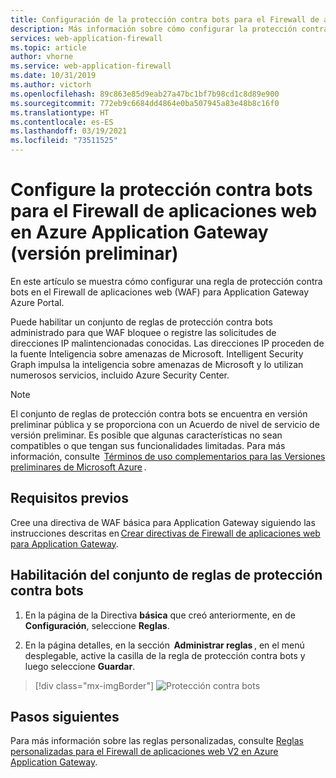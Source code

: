 ```yaml
---
title: Configuración de la protección contra bots para el Firewall de aplicaciones web (WAF)
description: Más información sobre cómo configurar la protección contra bots para el Firewall de aplicaciones web (WAF) en Azure Application Gateway.
services: web-application-firewall
ms.topic: article
author: vhorne
ms.service: web-application-firewall
ms.date: 10/31/2019
ms.author: victorh
ms.openlocfilehash: 89c863e85d9eab27a47bc1bf7b98cd1c8d89e900
ms.sourcegitcommit: 772eb9c6684dd4864e0ba507945a83e48b8c16f0
ms.translationtype: HT
ms.contentlocale: es-ES
ms.lasthandoff: 03/19/2021
ms.locfileid: "73511525"
---
```

# <a name="configure-bot-protection-for-web-application-firewall-on-azure-application-gateway-preview"></a>Configure la protección contra bots para el Firewall de aplicaciones web en Azure Application Gateway (versión preliminar)

En este artículo se muestra cómo configurar una regla de protección contra bots en el Firewall de aplicaciones web (WAF) para Application Gateway Azure Portal. 

Puede habilitar un conjunto de reglas de protección contra bots administrado para que WAF bloquee o registre las solicitudes de direcciones IP malintencionadas conocidas. Las direcciones IP proceden de la fuente Inteligencia sobre amenazas de Microsoft. Intelligent Security Graph impulsa la inteligencia sobre amenazas de Microsoft y lo utilizan numerosos servicios, incluido Azure Security Center.

> [!NOTE]
> El conjunto de reglas de protección contra bots se encuentra en versión preliminar pública y se proporciona con un Acuerdo de nivel de servicio de versión preliminar. Es posible que algunas características no sean compatibles o que tengan sus funcionalidades limitadas. Para más información, consulte  [Términos de uso complementarios para las Versiones preliminares de Microsoft Azure](https://azure.microsoft.com/support/legal/preview-supplemental-terms/) .

## <a name="prerequisites"></a>Requisitos previos

Cree una directiva de WAF básica para Application Gateway siguiendo las instrucciones descritas en [Crear directivas de Firewall de aplicaciones web para Application Gateway](create-waf-policy-ag.md).

## <a name="enable-bot-protection-rule-set"></a>Habilitación del conjunto de reglas de protección contra bots

1. En la página de la Directiva **básica** que creó anteriormente, en de **Configuración**, seleccione **Reglas**.  

2. En la página detalles, en la sección  **Administrar reglas** , en el menú desplegable, active la casilla de la regla de protección contra bots y luego seleccione **Guardar**.

> [!div class="mx-imgBorder"]
> ![Protección contra bots](../media/bot-protection/bot-protection.png)

## <a name="next-steps"></a>Pasos siguientes

Para más información sobre las reglas personalizadas, consulte [Reglas personalizadas para el Firewall de aplicaciones web V2 en Azure Application Gateway](custom-waf-rules-overview.md).